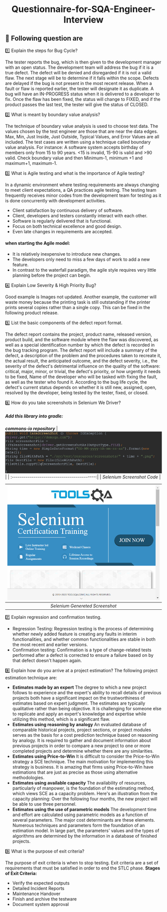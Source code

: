 <h1 align="center">Questionnaire-for-SQA-Engineer-Interview</h1>

## :pushpin: Following question are
:one: Explain the steps for Bug Cycle? 

The tester reports the bug, which is then given to the development manager with an open status. The development team will address the bug if it is a true defect. The defect will be denied and disregarded if it is not a valid flaw. The next stage will be to determine if it falls within the scope. Defects are delayed if the bug is not present in the most recent release. When a fault or flaw is reported earlier, the tester will designate it as duplicate. A bug will have an IN-PROGRESS status when it is delivered to a developer to fix. Once the flaw has been fixed, the status will change to FIXED, and if the product passes the last test, the tester will give the status of CLOSED. 

:two: What is meant by boundary value analysis?

The technique of boundary value analysis is used to choose test data. The values chosen by the test engineer are those that are near the data edges. Max, Min, Just Inside, Just Outside, Typical Values, and Error Values are all included. The test cases are written using a technique called boundary value analysis. 
For instance: A software system accepts birthday of members only from 15 to 90 years. <15 is invalid, 15-90 is valid and >90 valid. Check boundary value and then Minimum-1, minimum +1 and maximum+1, maximum-1.

:three: What is Agile testing and what is the importance of Agile testing? 


In a dynamic environment where testing requirements are always changing to meet client expectations, a QA practices agile testing. The testing team frequently receives minor codes from the development team for testing as it is done concurrently with development activities. 
- Client satisfaction by continuous delivery of software.
- Client, developers and testers constantly interact with each other.
- Software is regularly delivered that is functional.
- Focus on both technical excellence and good design.
- Even late changes in requirements are accepted.
#### **when starting the Agile model:**
- It is relatively inexpensive to introduce new changes.
- The developers only need to miss a few days of work to add a new feature.
- In contrast to the waterfall paradigm, the agile style requires very little planning before the project can begin.




:four: Explain Low Severity & High Priority Bug?


Good example is Images not updated. Another example, the customer will waste money because the printing task is still outstanding if the printer prints several copies rather than a single copy. This can be fixed in the following product release.


:five: List the basic components of the defect report format.

The defect report contains the project, product name, released version, product build, and the software module where the flaw was discovered, as well as a special identification number by which the defect is recorded in the bug tracking program. The defect report will include a summary of the defect, a description of the problem and the procedures taken to recreate it, the actual result, the anticipated outcome, and the defect severity, i.e., the severity of the defect's detrimental influence on the quality of the software: critical, major, minor, or trivial, the defect's priority, or how urgently it needs to be fixed, Name of the developer who will be tasked with fixing the fault, as well as the tester who found it. According to the bug life cycle, the defect's current status depends on whether it is still new, assigned, open, resolved by the developer, being tested by the tester, fixed, or closed.


:six: How do you take screenshots in Selenium We Driver?


##### Add this library into gradle:
***commons-io repository***
| ![Code Sample](./Screenshot/screenshot.png) |
| :------------------------------------------:|
|               _Selenium Screenshot Code_              |


| ![Screenshot From Webpage](./Screenshot/332-11-2022-10-56-56-AM.png) |
| :------------------------------------------:|
|               _Selenium Genereted Screenshot_              |


:seven: Explain regression and confirmation testing. 


- Regression Testing: 
Regression testing is the process of determining whether newly added feature is creating any faults in interim functionalities, and whether common functionalities are stable in both the most recent and earlier versions.
- Confirmation testing: 
Confirmation is a type of change-related tests performed after a defect is corrected to ensure a failure based on by that defect doesn't happen again.


:eight: Explain how do you arrive at a project estimation?
The following project estimation technique are:

- **Estimates made by an expert**
The degree to which a new project follows to experience and the expert's ability to recall details of previous projects both have a significant impact on the trustworthiness of estimates based on expert judgment. The estimates are typically qualitative rather than being objective. It is challenging for someone else to replicate and apply an expert's knowledge and expertise while utilizing this method, which is a significant flaw.
- **Estimates using reasoning by analogy**
An evaluated database of comparable historical projects, project sections, or project modules serves as the basis for a cost prediction technique based on reasoning by analogy. It is required to gather and document information about previous projects in order to compare a new project to one or more completed projects and determine whether there are any similarities.
- **Estimates using Price-to-Win**
It is difficult to consider the Price-to-Win strategy a SCE technique. The main motivation for implementing this strategy is business. It is amazing that firms using Price-to-Win have estimations that are just as precise as those using alternative methodologies.
- **Estimates using available capacity**
The availability of resources, particularly of manpower, is the foundation of the estimating method, which views SCE as a capacity problem. Here's an illustration from the capacity planning: Over the following four months, the new project will be able to use three personnel.
- **Estimates using the use of parametric models**
The development time and effort are calculated using parametric models as a function of several parameters. The major cost determinants are these elements. Numerous techniques and parameters form the foundation of an estimation model. In large part, the parameters' values and the types of algorithms are determined by the information in a database of finished projects.


:nine: What is the purpose of exit criteria?


The purpose of exit criteria is when to stop testing. Exit criteria are a set of requirements that must be satisfied in order to end the STLC phase. 
**Stages of Exit Criteria:**
- Verify the expected outputs
- Detailed Incident Reports
- Maintenance Handover
- Finish and archive the testware
- Document system approval


